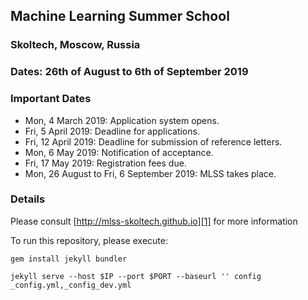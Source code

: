 ## Machine Learning Summer School
### Skoltech, Moscow, Russia
### Dates: 26th of August to 6th of September 2019
### Important Dates
* Mon, 4 March 2019: Application system opens.
* Fri, 5 April 2019: Deadline for applications.
* Fri, 12 April 2019: Deadline for submission of reference letters.
* Mon, 6 May 2019: Notification of acceptance.
* Fri, 17 May 2019: Registration fees due.
* Mon, 26 August to Fri, 6 September 2019: MLSS takes place.
### Details
Please consult [http://mlss-skoltech.github.io][1] for more information

[1]: http://mlss-skoltech.github.io

To run this repository, please execute:

`gem install jekyll bundler`

`jekyll serve --host $IP --port $PORT --baseurl '' config _config.yml,_config_dev.yml`